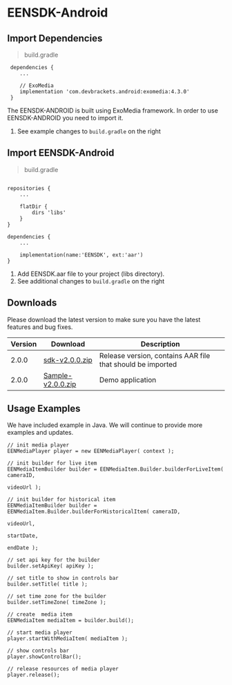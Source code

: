 # EENSDK-Android

<!--===================================================================-->
## Import Dependencies
<!--===================================================================-->


> build.gradle

```shell
 dependencies {
    ...
 
    // ExoMedia
    implementation 'com.devbrackets.android:exomedia:4.3.0'
 }
```

The EENSDK-ANDROID is built using ExoMedia framework.  In order to use EENSDK-ANDROID you need to import it.

  1. See example changes to `build.gradle` on the right 



<!--===================================================================-->
## Import EENSDK-Android
<!--===================================================================-->

> build.gradle

```shell

repositories {
    ...
 
    flatDir {
        dirs 'libs'
    }
}
 
dependencies {
    ...
 
    implementation(name:'EENSDK', ext:'aar')
}
```


  1. Add EENSDK.aar file to your project (libs directory).
  2. See additional changes to `build.gradle` on the right




<!--===================================================================-->
## Downloads
<!--===================================================================-->

Please download the latest version to make sure you have the latest features and bug fixes.


Version | Download | Description 
------- | -------- | -----------
2.0.0   | [sdk-v2.0.0.zip](/images/Android/sdk-v2.0.0.zip) | Release version, contains AAR file that should be imported
2.0.0   | [Sample-v2.0.0.zip](/images/Android/Sample-v2.0.0.zip) | Demo application



<!--===================================================================-->
## Usage Examples
<!--===================================================================-->

We have included example in Java.  We will continue to provide more examples and updates.


```shell
// init media player
EENMediaPlayer player = new EENMediaPlayer( context );
   
// init builder for live item
EENMediaItemBuilder builder = EENMediaItem.Builder.builderForLiveItem( cameraID,
                                                                       videoUrl );
  
// init builder for historical item
EENMediaItemBuilder builder = EENMediaItem.Builder.builderForHistoricalItem( cameraID,
                                                                             videoUrl,
                                                                             startDate,
                                                                             endDate );
  
// set api key for the builder
builder.setApiKey( apiKey );
 
// set title to show in controls bar
builder.setTitle( title );
  
// set time zone for the builder
builder.setTimeZone( timeZone );
  
// create  media item
EENMediaItem mediaItem = builder.build();
  
// start media player
player.startWithMediaItem( mediaItem );
 
// show controls bar
player.showControlBar();
  
// release resources of media player
player.release();
```



